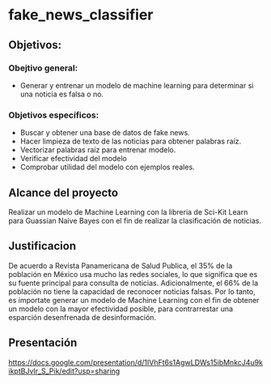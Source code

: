 # fake_news_classifier

## Objetivos:
### Obejtivo general:
* Generar y entrenar un modelo de machine learning para determinar si una noticia es falsa o no.
### Objetivos específicos:
* Buscar y obtener una base de datos de fake news.
* Hacer limpieza de texto de las noticias para obtener palabras raíz.
* Vectorizar palabras raíz para entrenar modelo.
* Verificar efectividad del modelo 
* Comprobar utilidad del modelo con ejemplos reales.

## Alcance del proyecto

Realizar un modelo de Machine Learning con la libreria de Sci-Kit Learn para Guassian Naive Bayes con el fin de realizar la clasificación de noticias.

## Justificacion

De acuerdo a Revista Panamericana de Salud Publica, el 35% de la población en México usa mucho las redes sociales, lo que significa que es su fuente 
principal para consulta de noticias. Adicionalmente, el 66% de la población no tiene la capacidad de reconocer noticias falsas. Por lo tanto, es importate generar un modelo
de Machine Learning con el fin de obtener un modelo con la mayor efectividad posible, para contrarrestar una esparción desenfrenada de desinformación.

## Presentación

https://docs.google.com/presentation/d/1IVhFt6s1AgwLDWs15ibMnkcJ4u9kikptBJvIr_S_Pik/edit?usp=sharing

